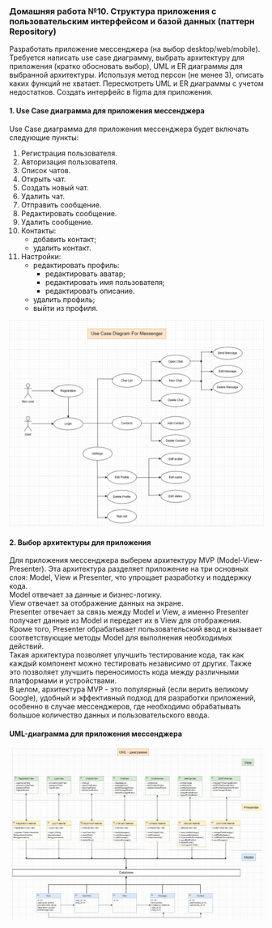 ### Домашняя работа №10. Структура приложения с пользовательским интерфейсом и базой данных (паттерн Repository) ###

Разработать приложение мессенджера (на выбор desktop/web/mobile). Требуется написать use case диаграмму, выбрать архитектуру для приложения (кратко обосновать выбор), UML и ER диаграммы для выбранной архитектуры. Используя метод персон (не менее 3), описать каких функций не хватает. Пересмотреть UML и ER диаграммы с учетом недостатков. Создать интерфейс в figma для приложения.

#### 1. Use Case диаграмма для приложения мессенджера ####

Use Case диаграмма для приложения мессенджера будет включать следующие пункты:

1. Регистрация пользователя.
2. Авторизация пользователя.
3. Список чатов.
4. Открыть чат.
5. Создать новый чат.
6. Удалить чат.
7. Отправить сообщение.
8. Редактировать сообщение.
9. Удалить сообщение.
10. Контакты:
    - добавить контакт;
    - удалить контакт.
11. Настройки:
    - редактировать профиль:
        - редактировать аватар;
        - редактировать имя пользователя;
        - редактировать описание.
    - удалить профиль;
    - выйти из профиля.

![Use Case диаграмма](Diagrams/UseCaseDiagram.png)

#### 2. Выбор архитектуры для приложения ####
Для приложения мессенджера выберем архитектуру MVP (Model-View-Presenter). Эта архитектура разделяет приложение на три основных слоя: Model, View и Presenter, что упрощает разработку и поддержку кода.\
Model отвечает за данные и бизнес-логику.\
View отвечает за отображение данных на экране.\
Presenter отвечает за связь между Model и View, а именно Presenter получает данные из Model и передает их в View для отображения. Кроме того, Presenter обрабатывает пользовательский ввод и вызывает соответствующие методы Model для выполнения необходимых действий.\
Такая архитектура позволяет улучшить тестирование кода, так как каждый компонент можно тестировать независимо от других. Также это позволяет улучшить переносимость кода между различными платформами и устройствами.\
В целом, архитектура MVP - это популярный (если верить великому Google), удобный и эффективный подход для разработки приложений, особенно в случае мессенджеров, где необходимо обрабатывать большое количество данных и пользовательского ввода.

#### UML-диаграмма для приложения мессенджера ####

![UML-диаграмма](Diagrams/UML_before.png)
